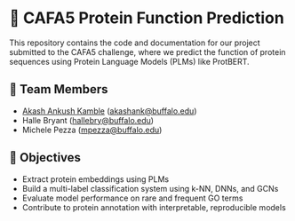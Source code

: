 # 🧬 CAFA5 Protein Function Prediction

This repository contains the code and documentation for our project submitted to the CAFA5 challenge, where we predict the function of protein sequences using Protein Language Models (PLMs) like ProtBERT.

## 👥 Team Members
- [Akash Ankush Kamble](https://github.com/kambleakash0) ([akashank@buffalo.edu](mailto:akashank@buffalo.edu))
- Halle Bryant ([hallebry@buffalo.edu](mailto:hallebry@buffalo.edu))
- Michele Pezza ([mpezza@buffalo.edu](mailto:mpezza@buffalo.edu))

## 📌 Objectives
- Extract protein embeddings using PLMs
- Build a multi-label classification system using k-NN, DNNs, and GCNs
- Evaluate model performance on rare and frequent GO terms
- Contribute to protein annotation with interpretable, reproducible models


